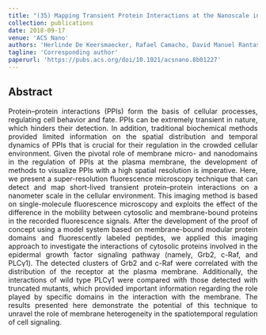 ```yaml
---
title: "(35) Mapping Transient Protein Interactions at the Nanoscale in Living Mammalian Cells"
collection: publications
date: 2018-09-17
venue: 'ACS Nano'
authors: 'Herlinde De Keersmaecker, Rafael Camacho, David Manuel Rantasa, Eduard Fron, Hiroshi Uji-i, Hideaki Mizuno, Susana Rocha'
tagline: 'Corresponding author'
paperurl: 'https://pubs.acs.org/doi/10.1021/acsnano.8b01227'
---
```

<h2> Abstract </h2>
<p align= "justify">
Protein–protein interactions (PPIs) form the basis of cellular processes, regulating cell behavior and fate. PPIs can be extremely transient in nature, which hinders their detection. In addition, traditional biochemical methods provided limited information on the spatial distribution and temporal dynamics of PPIs that is crucial for their regulation in the crowded cellular environment. Given the pivotal role of membrane micro- and nanodomains in the regulation of PPIs at the plasma membrane, the development of methods to visualize PPIs with a high spatial resolution is imperative. Here, we present a super-resolution fluorescence microscopy technique that can detect and map short-lived transient protein–protein interactions on a nanometer scale in the cellular environment. This imaging method is based on single-molecule fluorescence microscopy and exploits the effect of the difference in the mobility between cytosolic and membrane-bound proteins in the recorded fluorescence signals. After the development of the proof of concept using a model system based on membrane-bound modular protein domains and fluorescently labeled peptides, we applied this imaging approach to investigate the interactions of cytosolic proteins involved in the epidermal growth factor signaling pathway (namely, Grb2, c-Raf, and PLCγ1). The detected clusters of Grb2 and c-Raf were correlated with the distribution of the receptor at the plasma membrane. Additionally, the interactions of wild type PLCγ1 were compared with those detected with truncated mutants, which provided important information regarding the role played by specific domains in the interaction with the membrane. The results presented here demonstrate the potential of this technique to unravel the role of membrane heterogeneity in the spatiotemporal regulation of cell signaling.

